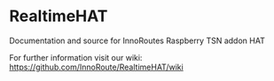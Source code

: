# RealtimeHAT
Documentation and source for InnoRoutes Raspberry TSN addon HAT

For further information visit our wiki: https://github.com/InnoRoute/RealtimeHAT/wiki
